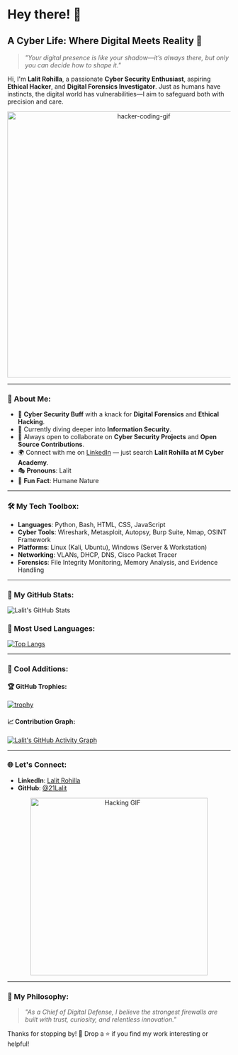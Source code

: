 # Hey there! 👋

## A Cyber Life: Where Digital Meets Reality 🌌

> _"Your digital presence is like your shadow—it’s always there, but only you can decide how to shape it."_

Hi, I'm **Lalit Rohilla**, a passionate **Cyber Security Enthusiast**, aspiring **Ethical Hacker**, and **Digital Forensics Investigator**. Just as humans have instincts, the digital world has vulnerabilities—I aim to safeguard both with precision and care. 

<p align="center">
  <img src="https://user-images.githubusercontent.com/65794972/214839313-00c6abdb-498c-4b6b-991c-373b03e4f09e.gif" alt="hacker-coding-gif" width="600"/>
</p>

---

### 🌟 About Me:
- 🔐 **Cyber Security Buff** with a knack for **Digital Forensics** and **Ethical Hacking**.
- 📖 Currently diving deeper into **Information Security**.
- 🤝 Always open to collaborate on **Cyber Security Projects** and **Open Source Contributions**.
- 🌍 Connect with me on [LinkedIn](https://www.linkedin.com/in/lalitrohilla) — just search **Lalit Rohilla at M Cyber Academy**.
- 🎭 **Pronouns**: Lalit
- 🌟 **Fun Fact**: Humane Nature

---

### 🛠️ My Tech Toolbox:

- **Languages**: Python, Bash, HTML, CSS, JavaScript
- **Cyber Tools**: Wireshark, Metasploit, Autopsy, Burp Suite, Nmap, OSINT Framework
- **Platforms**: Linux (Kali, Ubuntu), Windows (Server & Workstation)
- **Networking**: VLANs, DHCP, DNS, Cisco Packet Tracer
- **Forensics**: File Integrity Monitoring, Memory Analysis, and Evidence Handling


---

### 🚀 My GitHub Stats:

![Lalit's GitHub Stats](https://github-readme-stats.vercel.app/api?username=21Lalit&show_icons=true&theme=radical)

### 🎨 Most Used Languages:

[![Top Langs](https://github-readme-stats.vercel.app/api/top-langs/?username=21Lalit&layout=compact&theme=radical)](https://github.com/anuraghazra/github-readme-stats)

---

### 🌟 Cool Additions:

#### 🏆 GitHub Trophies:
[![trophy](https://github-profile-trophy.vercel.app/?username=21Lalit&theme=radical&no-frame=true&column=7)](https://github.com/ryo-ma/github-profile-trophy)

#### 📈 Contribution Graph:
[![Lalit's GitHub Activity Graph](https://github-readme-activity-graph.vercel.app/graph?username=21Lalit&theme=radical)](https://github.com/ashutosh00710/github-readme-activity-graph)


---

### 🌐 Let's Connect:
- **LinkedIn**: [Lalit Rohilla](https://www.linkedin.com/in/lalitrohilla)
- **GitHub**: [@21Lalit](https://github.com/21Lalit)

<p align="center">
  <img src="https://media.giphy.com/media/L1R1tvI9svkIWwpVYr/giphy.gif" alt="Hacking GIF" width="400"/>
</p>

---

### 📣 My Philosophy:
> _"As a Chief of Digital Defense, I believe the strongest firewalls are built with trust, curiosity, and relentless innovation."_

Thanks for stopping by! 💖 Drop a ⭐ if you find my work interesting or helpful!

